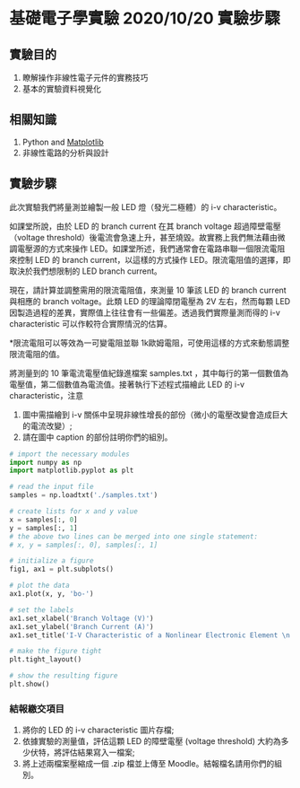 # 基礎電子學實驗 2020/10/20  實驗步驟

## 實驗目的

1. 瞭解操作非線性電子元件的實務技巧
2. 基本的實驗資料視覺化

## 相關知識

1. Python and [Matplotlib](https://matplotlib.org/)
2. 非線性電路的分析與設計

## 實驗步驟

此次實驗我們將量測並繪製一般 LED 燈（發光二極體）的 i-v characteristic。

如課堂所說，由於 LED 的 branch current 在其 branch voltage 超過障壁電壓（voltage threshold）後電流會急速上升，甚至燒毀。故實務上我們無法藉由微調電壓源的方式來操作 LED。如課堂所述，我們通常會在電路串聯一個限流電阻來控制 LED 的 branch current，以這樣的方式操作 LED。限流電阻值的選擇，即取決於我們想限制的 LED branch current。

現在，請計算並調整需用的限流電阻值，來測量 10 筆該 LED 的 branch current 與相應的 branch voltage。此類 LED 的理論障閉電壓為 2V 左右，然而每顆 LED 因製造過程的差異，實際值上往往會有一些偏差。透過我們實際量測而得的 i-v characteristic 可以作較符合實際情況的估算。

*限流電阻可以等效為一可變電阻並聯 1k歐姆電阻，可使用這樣的方式來動態調整限流電阻的值。

將測量到的 10 筆電流電壓值紀錄進檔案 samples.txt ，其中每行的第一個數值為電壓值，第二個數值為電流值。接著執行下述程式描繪此 LED 的 i-v characteristic，注意

1. 圖中需描繪到 i-v 關係中呈現非線性增長的部份（微小的電壓改變會造成巨大的電流改變）;
2. 請在圖中 caption 的部份註明你們的組別。

```python
# import the necessary modules
import numpy as np
import matplotlib.pyplot as plt

# read the input file
samples = np.loadtxt('./samples.txt')

# create lists for x and y value
x = samples[:, 0]
y = samples[:, 1]
# the above two lines can be merged into one single statement:
# x, y = samples[:, 0], samples[:, 1]

# initialize a figure
fig1, ax1 = plt.subplots()

# plot the data
ax1.plot(x, y, 'bo-')

# set the labels
ax1.set_xlabel('Branch Voltage (V)')
ax1.set_ylabel('Branch Current (A)')
ax1.set_title('I-V Characteristic of a Nonlinear Electronic Element \n (Group ID: __)')

# make the figure tight
plt.tight_layout()

# show the resulting figure
plt.show()
```

### 結報繳交項目

1. 將你的 LED 的 i-v characteristic 圖片存檔;
2. 依據實驗的測量值，評估這顆 LED 的障壁電壓 (voltage threshold) 大約為多少伏特，將評估結果寫入一檔案;
3. 將上述兩檔案壓縮成一個 .zip 檔並上傳至 Moodle。結報檔名請用你們的組別。